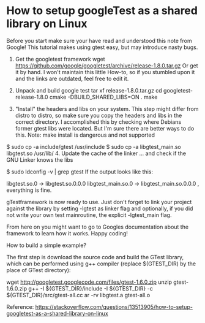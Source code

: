 How to setup googleTest as a shared library on Linux
====================================================

Before you start make sure your have read and understood this note from Google! This tutorial makes using gtest easy, but may introduce nasty bugs.

1. Get the googletest framework
wget https://github.com/google/googletest/archive/release-1.8.0.tar.gz
Or get it by hand. I won't maintain this little How-to, so if you stumbled upon it and the links are outdated, feel free to edit it.

2. Unpack and build google test
tar xf release-1.8.0.tar.gz
cd googletest-release-1.8.0
cmake -DBUILD_SHARED_LIBS=ON .
make

3. "Install" the headers and libs on your system.
This step might differ from distro to distro, so make sure you copy the headers and libs in the correct directory. I accomplished this by checking where Debians former gtest libs were located. But I'm sure there are better ways to do this. Note: make install is dangerous and not supported

$ sudo cp -a include/gtest /usr/include
$ sudo cp -a libgtest_main.so libgtest.so /usr/lib/
4. Update the cache of the linker
... and check if the GNU Linker knows the libs

$ sudo ldconfig -v | grep gtest
If the output looks like this:

libgtest.so.0 -> libgtest.so.0.0.0
libgtest_main.so.0 -> libgtest_main.so.0.0.0
, everything is fine.

gTestframework is now ready to use. Just don't forget to link your project against the library by setting -lgtest as linker flag and optionally, if you did not write your own test mainroutine, the explicit -lgtest_main flag.

From here on you might want to go to Googles documentation about the framework to learn how it works. Happy coding!

How to build a simple example?

The first step is download the source code and build the GTest library, which can be performed using g++ compiler (replace $(GTEST_DIR) by the place of GTest directory):

  wget http://googletest.googlecode.com/files/gtest-1.6.0.zip
  unzip gtest-1.6.0.zip
  g++ -I ${GTEST_DIR}/include -I ${GTEST_DIR} -c ${GTEST_DIR}/src/gtest-all.cc
  ar -rv libgtest.a gtest-all.o


Reference:
https://stackoverflow.com/questions/13513905/how-to-setup-googletest-as-a-shared-library-on-linux
